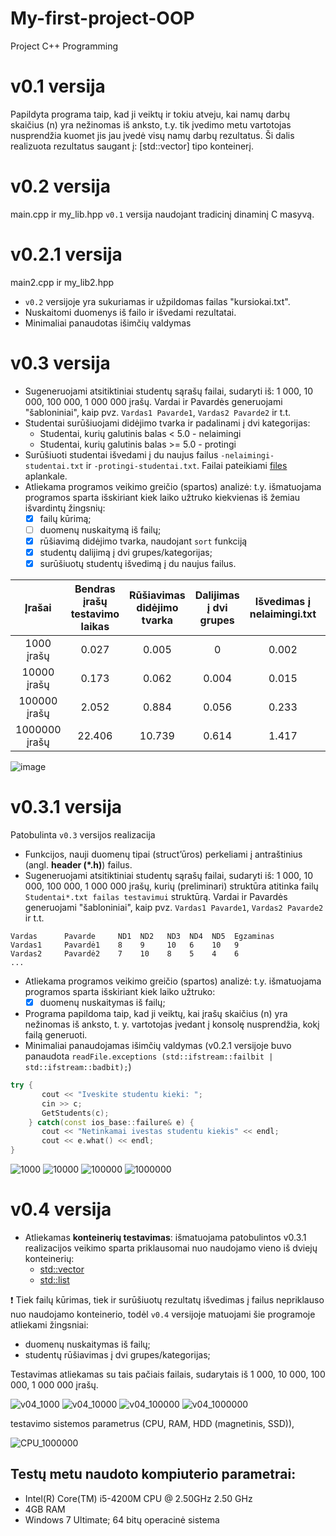 # My-first-project-OOP #
Project C++ Programming

# v0.1 versija
Papildyta programa taip, kad ji veiktų ir tokiu atveju, kai namų darbų skaičius (n) yra nežinomas iš anksto, t.y. tik įvedimo metu vartotojas nusprendžia kuomet jis jau įvedė visų namų darbų rezultatus. Ši dalis realizuota rezultatus saugant į: [std::vector] tipo konteinerį.

# v0.2 versija
main.cpp ir my_lib.hpp
`v0.1` versija naudojant tradicinį dinaminį C masyvą.

# v0.2.1 versija

main2.cpp ir my_lib2.hpp
* `v0.2` versijoje yra sukuriamas ir užpildomas failas "kursiokai.txt". 
* Nuskaitomi duomenys iš failo ir išvedami rezultatai.
* Minimaliai panaudotas išimčių valdymas

# v0.3 versija #
* Sugeneruojami atsitiktiniai studentų sąrašų failai, sudaryti iš: 1 000, 10 000, 100 000, 1 000 000 įrašų. Vardai ir Pavardės generuojami "šabloniniai", kaip pvz. `Vardas1 Pavarde1`, `Vardas2 Pavarde2` ir t.t.
* Studentai surūšiuojami didėjimo tvarka ir padalinami į dvi kategorijas:
  * Studentai, kurių galutinis balas < 5.0 - nelaimingi
  * Studentai, kurių galutinis balas >= 5.0 - protingi
* Surūšiuoti studentai išvedami į du naujus failus `-nelaimingi-studentai.txt` ir `-protingi-studentai.txt`. Failai pateikiami [files](https://github.com/evelinavait/My-first-project-OOP/tree/V0.3/files) aplankale.
* Atliekama programos veikimo greičio (spartos) analizė: t.y. išmatuojama programos sparta išskiriant kiek laiko užtruko kiekvienas iš žemiau išvardintų žingsnių:
    - [x] failų kūrimą;
    - [ ] duomenų nuskaitymą iš failų;
    - [x] rūšiavimą didėjimo tvarka, naudojant `sort` funkciją
    - [x] studentų dalijimą į dvi grupes/kategorijas;
    - [x] surūšiuotų studentų išvedimą į du naujus failus.

|Įrašai|Bendras įrašų testavimo laikas|Rūšiavimas didėjimo tvarka |Dalijimas į dvi grupes|Išvedimas į nelaimingi.txt |  Išvedimas į protingi.txt
|:---:|:---:|:---:|:---:|:---:|:---:
|1000 įrašų| 0.027|0.005|0 |0.002|0.004|
|10000 įrašų|0.173|0.062 |0.004|0.015|0.02|
|100000 įrašų|2.052|0.884 |0.056 |0.233|0.196|
|1000000 įrašų|22.406|10.739|0.614|1.417|2.605|

![image](https://user-images.githubusercontent.com/72965991/198505710-49f994ae-f9a3-490a-8e56-bb956909c13b.png)


# v0.3.1 versija #

Patobulinta `v0.3` versijos realizacija
* Funkcijos, nauji duomenų tipai (struct’ūros) perkeliami į antraštinius (angl. **header (*.h)**) failus.
* Sugeneruojami atsitiktiniai studentų sąrašų failai, sudaryti iš: 1 000, 10 000, 100 000, 1 000 000 įrašų, kurių (preliminari) struktūra atitinka failų `Studentai*.txt failas testavimui` struktūrą. Vardai ir Pavardės generuojami "šabloniniai", kaip pvz. `Vardas1 Pavarde1`, `Vardas2 Pavarde2` ir t.t.
```
Vardas      Pavarde     ND1  ND2   ND3  ND4  ND5  Egzaminas
Vardas1     Pavardė1    8    9     10   6    10   9
Vardas2     Pavardė2    7    10    8    5    4    6
...
```
* Atliekama programos veikimo greičio (spartos) analizė: t.y. išmatuojama programos sparta išskiriant kiek laiko užtruko:
    - [x] duomenų nuskaitymas iš failų;
* Programa papildoma taip, kad ji veiktų, kai įrašų skaičius (n) yra nežinomas iš anksto, t. y. vartotojas įvedant į konsolę nusprendžia, kokį failą generuoti.
* Minimaliai panaudojamas išimčių valdymas (v0.2.1 versijoje buvo panaudota `readFile.exceptions (std::ifstream::failbit | std::ifstream::badbit);`)
 ```c++
 try {
        cout << "Iveskite studentu kieki: ";
        cin >> c;
        GetStudents(c);
     } catch(const ios_base::failure& e) {
        cout << "Netinkamai ivestas studentu kiekis" << endl;
        cout << e.what() << endl;
}
```
![1000](https://user-images.githubusercontent.com/72965991/198505285-532c0c77-7b4e-40d6-a6ae-e2dcad921821.png)
![10000](https://user-images.githubusercontent.com/72965991/198505302-b6be7151-c937-4c1b-b858-ff7b10c36a3c.png)
![100000](https://user-images.githubusercontent.com/72965991/198505415-0ba8136d-8aff-4dc3-850a-8218f158ab27.png)
![1000000](https://user-images.githubusercontent.com/72965991/198505439-cf7a7b0b-dc99-423d-90f1-f441353d54c0.png)

# v0.4 versija
* Atliekamas **konteinerių testavimas**: išmatuojama patobulintos v0.3.1 realizacijos veikimo sparta priklausomai nuo naudojamo vieno iš dviejų konteinerių:
    * [std::vector](http://en.cppreference.com/w/cpp/container/vector)
    * [std::list](http://en.cppreference.com/w/cpp/container/list)

:heavy_exclamation_mark:  Tiek failų kūrimas, tiek ir surūšiuotų rezultatų išvedimas į failus nepriklauso nuo naudojamo konteinerio, todėl `v0.4` versijoje matuojami šie programoje atliekami žingsniai:

* duomenų nuskaitymas iš failų;
* studentų rūšiavimas į dvi grupes/kategorijas;
    
Testavimas atliekamas su tais pačiais failais, sudarytais iš 1 000, 10 000, 100 000, 1 000 000 įrašų.

![v04_1000](https://user-images.githubusercontent.com/72965991/198581604-72588075-6dd8-4558-8203-e5212891c7f8.png)
![v04_10000](https://user-images.githubusercontent.com/72965991/198581810-02cf4b0f-bcc1-42b6-82df-c77f9bf4bef6.png)
![v04_100000](https://user-images.githubusercontent.com/72965991/198582187-753401a8-f541-43fe-b764-6a05ab3ead41.png)
![v04_1000000](https://user-images.githubusercontent.com/72965991/198583985-3f1a70d8-2480-4171-8e87-823c5563f558.png)

testavimo sistemos parametrus (CPU, RAM, HDD (magnetinis, SSD)),

![CPU_1000000](https://user-images.githubusercontent.com/72965991/198593227-25df8dd9-f475-451c-970b-8e126354bbad.png)

## Testų metu naudoto kompiuterio parametrai: ##

* Intel(R) Core(TM) i5-4200M CPU @ 2.50GHz 2.50 GHz
* 4GB RAM
* Windows 7 Ultimate; 64 bitų operacinė sistema
